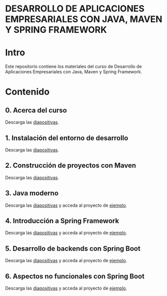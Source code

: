 # DESARROLLO DE APLICACIONES EMPRESARIALES CON JAVA, MAVEN Y SPRING FRAMEWORK

# Intro

Este repositorio contiene los materiales del curso de Desarrollo de Aplicaciones Empresariales con
Java, Maven y Spring Framework.

# Contenido

## 0. Acerca del curso

Descarga las [diapositivas](./slides/0-Desarrollo-de-Aplicaciones-Empresariales-con-Java-Maven-y-Spring-Framework.pdf).

## 1. Instalación del entorno de desarrollo

Descarga las [diapositivas](./slides/1-Instalacion-del-entorno-de-desarrollo.pdf).

## 2. Construcción de proyectos con Maven

Descarga las [diapositivas](./slides/2-Construccion-de-proyectos-con-Maven.pdf).

## 3. Java moderno

Descarga las [diapositivas](./slides/3-Java-moderno.pdf) y acceda al proyecto
de [ejemplo](code/javamoderno/).

## 4. Introducción a Spring Framework

Descarga las [diapositivas](./slides/4-Introduccion-a-Spring-Framework.pdf) y acceda al proyecto
de [ejemplo](code/spring-intro/).

## 5. Desarrollo de backends con Spring Boot

Descarga las [diapositivas](./slides/5-Desarrollo-de-backends-con-Spring.pdf) y acceda al proyecto
de [ejemplo](code/springbackend/).

## 6. Aspectos no funcionales con Spring Boot

Descarga las [diapositivas](./slides/6-Spring-aspectos-no-funcionales.pdf) y acceda al proyecto
de [ejemplo](code/springavanzado/).
